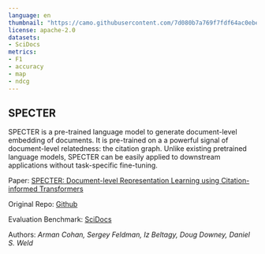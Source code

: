 ```yaml
---
language: en
thumbnail: "https://camo.githubusercontent.com/7d080b7a769f7fdf64ac0ebeb47b039cb50be35287e3071f9d633f0fe33e7596/68747470733a2f2f692e6962622e636f2f33544331576d472f737065637465722d6c6f676f2d63726f707065642e706e67"
license: apache-2.0
datasets:
- SciDocs
metrics:
- F1
- accuracy
- map
- ndcg
---
```


## SPECTER

SPECTER is a pre-trained language model to generate document-level embedding of documents. It is pre-trained on a a powerful signal of document-level relatedness: the citation graph. Unlike existing pretrained language models, SPECTER can be easily applied to downstream applications without task-specific fine-tuning. 

Paper: [SPECTER: Document-level Representation Learning using Citation-informed Transformers](https://arxiv.org/pdf/2004.07180.pdf)

Original Repo: [Github](https://github.com/allenai/specter)

Evaluation Benchmark: [SciDocs](https://github.com/allenai/scidocs)

Authors: *Arman Cohan, Sergey Feldman, Iz Beltagy, Doug Downey, Daniel S. Weld*

